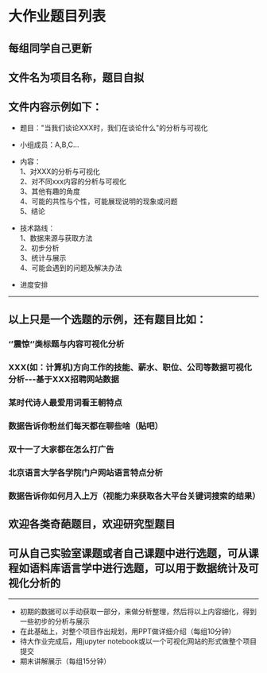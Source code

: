 # 大作业题目列表
## 每组同学自己更新
## 文件名为项目名称，题目自拟
## 文件内容示例如下：

- 题目："当我们谈论XXX时，我们在谈论什么"的分析与可视化
- 小组成员：A,B,C...
- 内容：  
1、对XXX的分析与可视化  
2、对不同xxx内容的分析与可视化  
3、其他有趣的角度  
4、可能的共性与个性，可能展现说明的现象或问题  
5、结论  

- 技术路线：  
1、数据来源与获取方法  
2、初步分析  
3、统计与展示  
4、可能会遇到的问题及解决办法  
- 进度安排  
---
## 以上只是一个选题的示例，还有题目比如：
### ‘’震惊‘’类标题与内容可视化分析
### XXX(如：计算机)方向工作的技能、薪水、职位、公司等数据可视化分析---基于XXX招聘网站数据
### 某时代诗人最爱用词看王朝特点
### 数据告诉你粉丝们每天都在聊些啥（贴吧）
### 双十一了大家都在怎么打广告
### 北京语言大学各学院门户网站语言特点分析
### 数据告诉你如何月入上万（视能力来获取各大平台关键词搜索的结果）
## 欢迎各类奇葩题目，欢迎研究型题目
## 可从自己实验室课题或者自己课题中进行选题，可从课程如语料库语言学中进行选题，可以用于数据统计及可视化分析的
---
- 初期的数据可以手动获取一部分，来做分析整理，然后将以上内容细化，得到一些初步的分析与展示  
- 在此基础上，对整个项目作出规划，用PPT做详细介绍（每组10分钟）  
- 待大作业完成后，用jupyter notebook或以一个可视化网站的形式做整个项目提交
- 期末讲解展示（每组15分钟）
